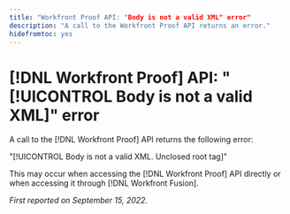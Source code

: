 ```yaml
---
title: "Workfront Proof API: "Body is not a valid XML" error"
description: "A call to the Workfront Proof API returns an error."
hidefromtoc: yes
---
```


# [!DNL Workfront Proof] API: "[!UICONTROL Body is not a valid XML]" error

<!--On WFP and WFF TOCs-->

A call to the [!DNL Workfront Proof] API returns the following error:

"[!UICONTROL Body is not a valid XML. Unclosed root tag]"

This may occur when accessing the [!DNL Workfront Proof] API directly or when accessing it through [!DNL Workfront Fusion].

_First reported on September 15, 2022._

